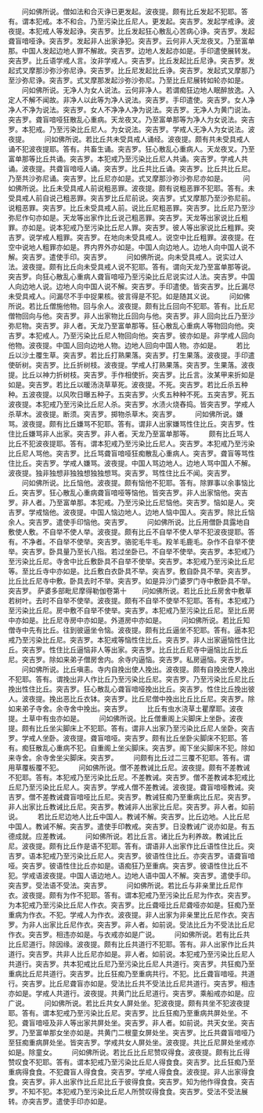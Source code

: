 <!-- { "loadSidebar": true } -->
　　问如佛所说。僧如法和合灭诤已更发起。波夜提。颇有比丘发起不犯耶。答有。谓本犯戒。本不和合。乃至污染比丘尼人。更发起。突吉罗。发起学戒诤。波夜提。本犯戒人等发起诤。突吉罗。比丘发起狂心散乱心苦病心诤。突吉罗。发起聋盲喑哑诤。突吉罗。发起非人出家诤犯。突吉罗。云何非人天龙夜叉。乃至富单那。中国人发起边地人罪不解故。突吉罗。边地人发起亦如是。手印遣使展转发。突吉罗。比丘语学戒人言。汝非学戒人。突吉罗。比丘发起比丘尼诤。突吉罗。发起式叉摩那沙弥沙弥尼诤。突吉罗。比丘尼发起比丘诤。突吉罗。发起式叉摩那乃至沙弥尼诤。突吉罗。式叉摩那发起沙弥沙弥尼。乃至比丘尼展转如轮亦如是。
　　问如佛所说。无净人为女人说法。云何非净人。若谓痴狂边地人眠醉放逸。入定人不解不闻故。非净人以此等为净人说法。突吉罗。手印遣使。突吉罗。女人净净人不净为说法。突吉罗。女人不净净人净为说法。突吉罗。无净人为黄门说法。突吉罗。聋盲喑哑狂散乱心重病。天龙夜叉。乃至富单那等为净人为女说法。突吉罗。本犯戒。乃至污染比丘尼人。为女说法。突吉罗。学戒人无净人为女说法。波夜提。
　　问如佛所说。若比丘共未受具戒人诵经。波夜提。颇有共未受具戒人诵不犯波夜提耶。答有。共畜生诵。突吉罗。狂心散乱心重病人。天龙夜叉。乃至富单那等比丘共诵。突吉罗。本犯戒乃至污染比丘尼人共诵。突吉罗。学戒人共诵。波夜提。共聋盲喑哑人诵。突吉罗。比丘共比丘诵。突吉罗。比丘共比丘尼。乃至共沙弥尼诵。突吉罗。比丘尼亦如是。式叉摩那沙弥沙弥尼亦如是。
　　问如佛所说。比丘未受具戒人前说粗恶罪。波夜提。颇有说粗恶罪不犯耶。答有。未受具戒人前自说己粗恶罪。突吉罗比丘尼前说。突吉罗。式叉摩那乃至沙弥尼前。说粗恶罪。突吉罗。比丘未受具戒人前。说比丘尼粗恶罪。突吉罗。比丘尼乃至沙弥尼作句亦如是。天龙等出家作比丘说己粗恶罪。突吉罗。天龙等出家说比丘粗罪。亦如是。说本犯戒乃至污染比丘尼人罪。突吉罗。彼人等出家说比丘粗罪。突吉罗。说学戒人粗罪。突吉罗。在地向未受具戒人。说空中比丘粗罪。波夜提。在空中说地人粗罪亦如是。界内界外亦如是。中国人向边地人。边地人向中国人说不解。突吉罗。遣使手印。突吉罗。
　　问如佛所说。向未受具戒人。说实过人法。波夜提。颇有比丘向未受具戒人说不犯耶。答有。谓向天龙乃至富单那等说。突吉罗。向狂心散乱心重病人聋盲喑哑乃至污染比丘尼说实过人法。突吉罗。中国人向边地人说。边地人向中国人说不解。突吉罗。手印遣使。皆突吉罗。比丘漏尽未受具戒人。问漏尽不手中捉果核。彼言得是不犯。如是随其义说。
　　问如佛所说。若比丘僧施他物。回与余人。波夜提。颇有比丘回向不犯耶。答有。比丘尼僧物回向与他。突吉罗。非人出家物比丘回向与他。突吉罗。非人回向比丘乃至沙弥尼物。突吉罗。非人者。天龙乃至富单那等。狂心散乱心重病人等物回向他。突吉罗。本犯戒人。乃至污染比丘尼人物回向他。突吉罗。彼亦如是。非学戒人回向他物。波夜提。中国人回向边地人物。边地人回向中国人物。亦如是。
　　若比丘以沙土覆生草。突吉罗。若比丘打熟果落。突吉罗。打生果落。波夜提。手印遣使斫树。突吉罗。比丘折树枝。波夜提。学戒人打熟果落。突吉罗。生果落。波夜提。比丘以神力折树枝。突吉罗。手作相使折。突吉罗。比丘言。汝某甲来折如是如是。突吉罗。若比丘以暖汤浇草草死。波夜提。不死。突吉罗。若比丘杀五种种。五波夜提。以风吹日曝五种子。五突吉罗。火炙五种种不死。五突吉罗。死五波夜提。本犯戒乃至污染比丘尼人杀。突吉罗。水渍火烧舂捣。皆突吉罗。学戒人杀草木。波夜提。断须。突吉罗。掷物杀草木。突吉罗。
　　问如佛所说。嫌骂。波夜提。颇有比丘嫌骂不犯耶。答有。谓非人出家嫌骂性住比丘。突吉罗。性住比丘嫌骂非人出家。突吉罗。非人者。天龙乃至富单那等。
　　颇有比丘骂人比丘不犯波夜提耶。答有。谓本犯戒乃至污染比丘尼人。突吉罗。本犯戒乃至污染比丘尼人骂他。突吉罗。比丘骂聋盲喑哑狂痴散乱心重病人。突吉罗。聋盲等骂性住比丘。突吉罗。学戒人嫌骂。波夜提。中国人骂边地人。边地人骂中国人不解。波夜提。独非独想非独独想独独想骂。突吉罗。骂性住比丘不闻。突吉罗。
　　问如佛所说。比丘恼他。波夜提。颇有恼他不犯耶。答有。除罪事以余事恼比丘。突吉罗。狂心散乱心重病聋盲喑哑等恼他。皆突吉罗。非人出家恼他。突吉罗。非人者。乃至富单那。本犯戒。乃至污染比丘尼恼他。突吉罗。恼如是人。突吉罗。学戒恼他。波夜提。中国人恼边地人。边地人恼中国人。突吉罗。除比丘恼余人。突吉罗。遣使手印恼他。突吉罗。
　　问如佛所说。比丘用僧卧具露地自敷使人敷。不自举不使人举。波夜提。颇有比丘不自举不使人举不犯波夜提耶。答有。不净者。不自举不使举。突吉罗。骆驼毛牛毛。羖羊毛鹿毛。杂作不自举不使举。突吉罗。卧具量乃至长八指。若过坐卧已。不自举不使举。突吉罗。本犯戒乃至污染比丘尼。寺舍中比丘敷卧具不自举不使举。突吉罗。本犯戒乃至污染比丘尼等。至比丘寺中亦如是。比丘敷白衣卧具不举。突吉罗。敷自卧具不举。突吉罗。比丘比丘尼寺中敷。卧具去时不举。突吉罗。如是异沙门婆罗门寺中敷卧具不举。突吉罗。
萨婆多部毗尼摩得勒伽卷第十
　　问如佛所说。若比丘比丘房舍中敷草若树叶。去时不自举不使举。波夜提。颇有不自举不使举不犯耶。答有。本犯戒乃至污染比丘尼。房中敷不自举不使举。突吉罗。本犯戒乃至污染比丘尼。至比丘房中亦如是。比丘尼寺房中亦如是。外道房中亦如是。
　　问如佛所说。若比丘知僧寺中先有比丘。往到彼逼坐令恼。波夜提。颇有比丘逼坐不犯耶。答有。逼本犯戒乃至污染比丘尼。突吉罗。本犯戒等恼性住比丘。突吉罗。非人出家逼恼性住比丘。突吉罗。性住比丘逼恼非人等出家。突吉罗。比丘比丘尼寺中逼恼比丘比丘尼。突吉罗。除如来弟子僧房舍内。余寺内逼恼。突吉罗。私房逼恼。突吉罗。
　　问如佛所说。比丘嗔恚。寺内自挽出使人挽出。波夜提。颇有自挽出使人挽出不犯耶。答有。谓挽出非人作比丘乃至污染比丘尼。突吉罗。乃至污染比丘尼比丘挽出性住比丘。突吉罗。狂心散乱心聋盲喑哑挽出比丘。突吉罗。性住比丘挽出彼人。波夜提。挽出恶比丘衣钵。突吉罗。比丘尼僧中挽出比丘比丘尼。突吉罗。除如来弟子寺舍。余寺舍中挽出。突吉罗。
　　比丘有虫水浇草土瞿摩耶。波夜提。土草中有虫亦如是。
　　问如佛所说。比丘僧重阁上尖脚床上坐卧。波夜提。颇有比丘坐尖脚床上不犯耶。答有。谓非人出家乃至污染比丘尼人坐卧。突吉罗。学戒人坐卧。波夜提。聋盲喑哑。突吉罗。颇有比丘坐卧尖脚床不犯耶。答有。痴狂散乱心重病不犯。自重阁上坐尖脚床。突吉罗。阁下坐尖脚床不犯。除如来寺舍。余寺舍坐尖脚床。突吉罗。
　　问颇有比丘过二三覆不犯耶。答有。谓用草覆板覆不犯。
　　问如佛所说。僧不差教诫比丘尼。波夜提。颇有不差教诫不犯耶。答有。本犯戒乃至污染比丘尼。不差教诫。突吉罗。僧不差教诫本犯戒比丘尼乃至污染比丘尼人。突吉罗。学戒人僧不差教诫。波夜提。聋盲喑哑教诫。突吉罗。僧不差教诫聋盲喑哑比丘尼。突吉罗。教诫狂痴乃至重病比丘尼。突吉罗。非人出家比丘教诫比丘尼。突吉罗。教诫非人出家比丘尼。突吉罗。非人者。如前说。
　　若比丘尼边地人比丘中国人。教诫不解。突吉罗。比丘边地。人比丘尼中国人。教诫不解。突吉罗。遣使手印教戒。突吉罗。日没教诫广说亦如是。有五德成就。应差教诫。
　　问如佛所说。若比丘言。诸比丘为利养故。教诫比丘尼。波夜提。颇有比丘作是语不犯耶。答有。谓语非人出家作比丘语性住比丘。突吉罗。语本犯戒乃至污染比丘尼人。突吉罗。彼语性住比丘。亦突吉罗。语聋盲喑哑。突吉罗。彼语性住比丘亦如是。语痴狂乃至重病。突吉罗。彼语性住比丘不犯。学戒语波夜提。中国人语边地人。边地人语中国人不解。突吉罗。遣使手印。突吉罗。受法语不受法。突吉罗。
　　问如佛所说。若比丘与非亲里比丘尼作衣。波夜提。颇有为作不犯耶。答有。谓本犯戒乃至污染比丘尼为作衣。突吉罗。为本犯戒乃至污染比丘尼人作衣。突吉罗。比丘聋哑比丘尼聋哑亦如是。狂痴乃至重病为作衣。不犯。学戒人为作衣。波夜提。非人出家为非亲里比丘尼作衣。突吉罗。为非人出家比丘尼作衣。突吉罗。非人者。如前说。受法比丘为不受法比丘尼作衣。突吉罗。相违亦如是。与衣戒亦如是广说。
　　问如佛所说。若有比丘共比丘尼道行。除因缘。波夜提。颇有比丘共道行不犯耶。答有。非人出家作比丘共道行。突吉罗。共非人比丘尼亦如是。非人者。如前说。本犯戒乃至污染比丘尼人共道行。突吉罗。共本犯戒比丘尼乃至污染比丘尼人共道行。突吉罗。共狂痴乃至重病比丘尼共道行。突吉罗。比丘狂痴乃至重病共行。不犯。比丘聋盲喑哑。共道行。突吉罗。比丘尼聋盲亦如是。受法比丘共不受法比丘尼共道行。突吉罗。相违亦如是。学戒人共道行。波夜提。共黄门比丘尼道行。突吉罗。乘船戒亦如是。应广说。
　　问如佛所说。若比丘共女人屏处坐。犯波夜提。颇有共坐不犯波夜提耶。答有。谓本犯戒乃至污染比丘尼。突吉罗。比丘狂痴乃至重病共屏处坐。不犯。聋盲喑哑及非人等出家共屏处坐。突吉罗。非人者。如前说。共天女坐。突吉罗。乃至富单那女坐亦如是。共黄门二根童女屏处坐。突吉罗。比丘共聋盲喑哑乃至狂痴重病屏处坐。皆突吉罗。学戒共女人屏处坐。波夜提。共比丘尼屏处坐戒亦如是。除童女。
　　问如佛所说。若比丘比丘尼赞叹得食。波夜提。颇有比丘得赞叹食不犯耶。答有。谓本犯戒乃至污染比丘尼人得食食。突吉罗。比丘狂痴乃至重病得食食。不犯聋盲人得食食。突吉罗。学戒人得食食。波夜提。非人出家得食食。突吉罗。非人出家作比丘尼比丘于彼得食食。突吉罗。知为他作得食食。突吉罗。不知不犯。本犯戒乃至污染比丘尼人所赞叹得食食。突吉罗。受法不受法展转。亦突吉罗。遣使手印亦如是。
